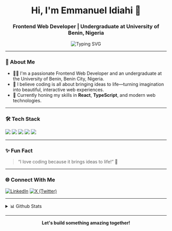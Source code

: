 <!-- Profile README for Reteecent -->

<h1 align="center">Hi, I'm Emmanuel Idiahi 👋</h1>
<h3 align="center">Frontend Web Developer | Undergraduate at University of Benin, Nigeria</h3>
<p align="center">
  <img src="https://readme-typing-svg.demolab.com?font=Fira+Code&pause=1000&center=true&vCenter=true&width=435&lines=Turning+Ideas+Into+Interactive+Web+Experiences!" alt="Typing SVG" />
</p>

---

### 🚀 About Me

- 🧑‍💻 I'm a passionate Frontend Web Developer and an undergraduate at the University of Benin, Benin City, Nigeria.
- 🎨 I believe coding is all about bringing ideas to life—turning imagination into beautiful, interactive web experiences.
- 🌱 Currently honing my skills in **React**, **TypeScript**, and modern web technologies.

---

### 🛠️ Tech Stack

<p align="left">
  <img src="https://img.shields.io/badge/HTML5-E34F26?style=for-the-badge&logo=html5&logoColor=white"/>
  <img src="https://img.shields.io/badge/CSS3-1572B6?style=for-the-badge&logo=css3&logoColor=white"/>
  <img src="https://img.shields.io/badge/JavaScript-F7DF1E?style=for-the-badge&logo=javascript&logoColor=black"/>
  <img src="https://img.shields.io/badge/TypeScript-3178C6?style=for-the-badge&logo=typescript&logoColor=white"/>
  <img src="https://img.shields.io/badge/React-20232A?style=for-the-badge&logo=react&logoColor=61DAFB"/>
</p>

---

### ✨ Fun Fact

> “I love coding because it brings ideas to life!” 🌟

---

### 🌐 Connect With Me

[![LinkedIn](https://img.shields.io/badge/LinkedIn-blue?style=flat-square&logo=linkedin)](https://ng.linkedin.com/in/emmanuel-idiahi-6a681a333)
[![X (Twitter)](https://img.shields.io/badge/X-black?style=flat-square&logo=twitter)](https://x.com/Reteecent)

---

<details>
  <summary>📊 Github Stats</summary>
  <p align="center">
    <img src="https://github-readme-stats.vercel.app/api?username=Reteecent&show_icons=true&theme=radical" alt="Reteecent's GitHub stats"/>
    <img src="https://github-readme-streak-stats.herokuapp.com/?user=Reteecent&theme=radical" alt="GitHub Streak"/>
  </p>
</details>

---

<p align="center">
  <b>Let's build something amazing together!</b>
</p>

